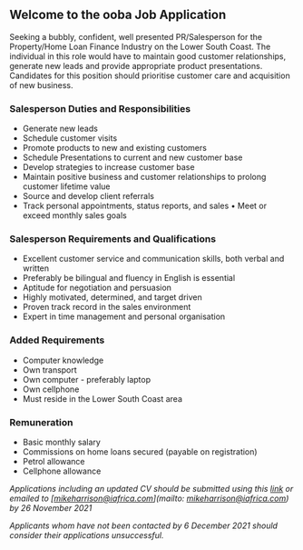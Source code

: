 ## Welcome to the ooba Job Application

Seeking a bubbly, confident, well presented PR/Salesperson for the Property/Home Loan Finance Industry on the Lower South Coast. The individual in this role would have to maintain good customer relationships, generate new leads and provide appropriate product presentations. Candidates for this position should prioritise customer care and acquisition of new business.

### Salesperson Duties and Responsibilities

- Generate new leads
- Schedule customer visits
- Promote products to new and existing customers
- Schedule Presentations to current and new customer base
- Develop strategies to increase customer base
- Maintain positive business and customer relationships to prolong customer lifetime value
- Source and develop client referrals
- Track personal appointments, status reports, and sales • Meet or exceed monthly sales goals

### Salesperson Requirements and Qualifications

- Excellent customer service and communication skills, both verbal and written
- Preferably be bilingual and fluency in English is essential
- Aptitude for negotiation and persuasion
- Highly motivated, determined, and target driven
- Proven track record in the sales environment
- Expert in time management and personal organisation

### Added Requirements

- Computer knowledge
- Own transport
- Own computer - preferably laptop
- Own cellphone
- Must reside in the Lower South Coast area

### Remuneration

- Basic monthly salary
- Commissions on home loans secured (payable on registration)
- Petrol allowance
- Cellphone allowance

*Applications including an updated CV should be submitted using this [link](https://docs.google.com/forms/d/e/1FAIpQLSfrEe0j9LWKqDwDV7jcKNoprAfm7RLD6rLStYc8IomxGErOWg/viewform?usp=sf_link) or emailed to [mikeharrison@iafrica.com](mailto: mikeharrison@iafrica.com) by 26 November 2021*

*Applicants whom have not been contacted by 6 December 2021 should consider their applications unsuccessful.*
 
